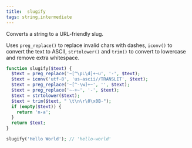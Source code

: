 ```yaml
---
title:  slugify
tags: string,intermediate
---
```


Converts a string to a URL-friendly slug.

Uses `preg_replace()` to replace invalid chars with dashes, `iconv()` to convert the text to ASCII, `strtolower()` and `trim()` to convert to lowercase and remove extra whitespace.

```php
function slugify($text) {
  $text = preg_replace('~[^\pL\d]+~u', '-', $text);
  $text = iconv('utf-8', 'us-ascii//TRANSLIT', $text);
  $text = preg_replace('~[^-\w]+~', '', $text);
  $text = preg_replace('~-+~', '-', $text);
  $text = strtolower($text);
  $text = trim($text, " \t\n\r\0\x0B-");
  if (empty($text)) {
    return 'n-a';
  }
  return $text;
}
```

```php
slugify('Hello World'); // 'hello-world'
```
